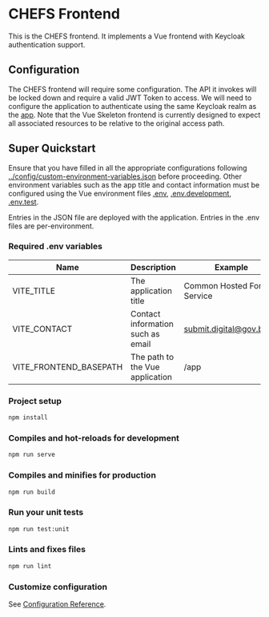 # CHEFS Frontend

This is the CHEFS frontend. It implements a Vue frontend with Keycloak authentication support.

## Configuration

The CHEFS frontend will require some configuration. The API it invokes will be locked down and require a valid JWT Token to access. We will need to configure the application to authenticate using the same Keycloak realm as the [app](../). Note that the Vue Skeleton frontend is currently designed to expect all associated resources to be relative to the original access path.

## Super Quickstart

Ensure that you have filled in all the appropriate configurations following [../config/custom-environment-variables.json](../config/custom-environment-variables.json) before proceeding. Other environment variables such as the app title and contact information must be configured using the Vue environment files [.env](.env), [.env.development](.env.development), [.env.test](.env.test).

Entries in the JSON file are deployed with the application. Entries in the .env files are per-environment.

### Required .env variables

| Name | Description | Example |
|---|---|---|
| VITE_TITLE | The application title | Common Hosted Forms Service |
| VITE_CONTACT | Contact information such as email | submit.digital@gov.bc.ca |
| VITE_FRONTEND_BASEPATH | The path to the Vue application | /app |

### Project setup

``` sh
npm install
```

### Compiles and hot-reloads for development

``` sh
npm run serve
```

### Compiles and minifies for production

``` sh
npm run build
```

### Run your unit tests

``` sh
npm run test:unit
```

### Lints and fixes files

``` sh
npm run lint
```

### Customize configuration

See [Configuration Reference](https://cli.vuejs.org/config/).
